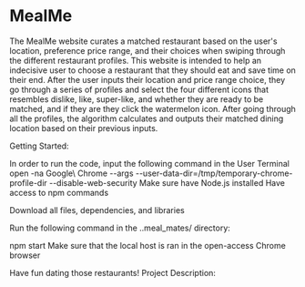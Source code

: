 # MealMe

The MealMe website curates a matched restaurant based on the user's location, preference price range, and their choices when swiping through the different restaurant profiles. This website is intended to help an indecisive user to choose a restaurant that they should eat and save time on their end. After the user inputs their location and price range choice, they go through a series of profiles and select the four different icons that resembles dislike, like, super-like, and whether they are ready to be matched, and if they are they click the watermelon icon. After going through all the profiles, the algorithm calculates and outputs their matched dining location based on their previous inputs.

Getting Started:

In order to run the code, input the following command in the User Terminal
open -na Google\ Chrome --args --user-data-dir=/tmp/temporary-chrome-profile-dir --disable-web-security
Make sure have Node.js installed
Have access to npm commands

Download all files, dependencies, and libraries

Run the following command in the ..meal_mates/ directory:

npm start
Make sure that the local host is ran in the open-access Chrome browser

Have fun dating those restaurants!
Project Description:
